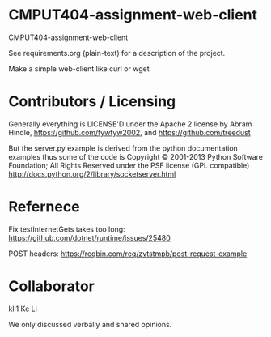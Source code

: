 CMPUT404-assignment-web-client
==============================

CMPUT404-assignment-web-client

See requirements.org (plain-text) for a description of the project.

Make a simple web-client like curl or wget

Contributors / Licensing
========================

Generally everything is LICENSE'D under the Apache 2 license by Abram Hindle, 
https://github.com/tywtyw2002, and https://github.com/treedust

But the server.py example is derived from the python documentation
examples thus some of the code is Copyright © 2001-2013 Python
Software Foundation; All Rights Reserved under the PSF license (GPL
compatible) http://docs.python.org/2/library/socketserver.html

Refernece
=========
Fix testInternetGets takes too long: https://github.com/dotnet/runtime/issues/25480

POST headers: https://reqbin.com/req/zvtstmpb/post-request-example

Collaborator
============
kli1  Ke Li

We only discussed verbally and shared opinions.


